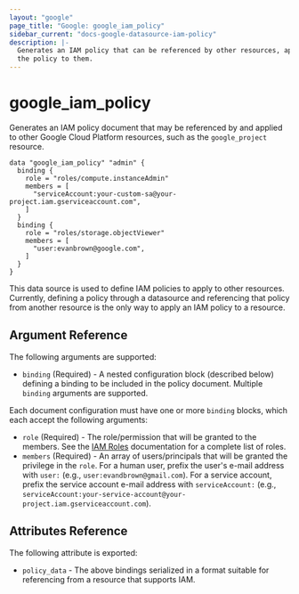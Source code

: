 ```yaml
---
layout: "google"
page_title: "Google: google_iam_policy"
sidebar_current: "docs-google-datasource-iam-policy"
description: |-
  Generates an IAM policy that can be referenced by other resources, applying
  the policy to them.
---
```


# google\_iam\_policy

Generates an IAM policy document that may be referenced by and applied to
other Google Cloud Platform resources, such as the `google_project` resource.

```
data "google_iam_policy" "admin" {
  binding {
    role = "roles/compute.instanceAdmin"
    members = [
      "serviceAccount:your-custom-sa@your-project.iam.gserviceaccount.com",
    ]
  }
  binding {
    role = "roles/storage.objectViewer"
    members = [
      "user:evanbrown@google.com",
    ]
  }
}
```

This data source is used to define IAM policies to apply to other resources.
Currently, defining a policy through a datasource and referencing that policy
from another resource is the only way to apply an IAM policy to a resource.

## Argument Reference

The following arguments are supported:

* `binding` (Required) - A nested configuration block (described below)
  defining a binding to be included in the policy document. Multiple
  `binding` arguments are supported.

Each document configuration must have one or more `binding` blocks, which
each accept the following arguments:

* `role` (Required) - The role/permission that will be granted to the members.
  See the [IAM Roles](https://cloud.google.com/compute/docs/access/iam) documentation for a complete list of roles.
* `members` (Required) - An array of users/principals that will be granted
  the privilege in the `role`. For a human user, prefix the user's e-mail
  address with `user:` (e.g., `user:evandbrown@gmail.com`). For a service
  account, prefix the service account e-mail address with `serviceAccount:`
  (e.g., `serviceAccount:your-service-account@your-project.iam.gserviceaccount.com`).

## Attributes Reference

The following attribute is exported:

* `policy_data` - The above bindings serialized in a format suitable for
  referencing from a resource that supports IAM.
